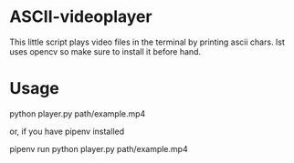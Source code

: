 # ASCII-videoplayer

This little script plays video files in the terminal by printing ascii chars. Ist uses opencv so make sure to install it before hand.

# Usage

python player.py path/example.mp4

or, if you have pipenv installed

pipenv run python player.py path/example.mp4
